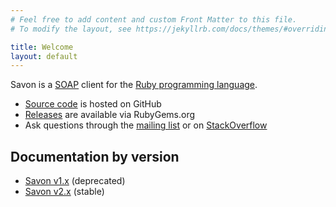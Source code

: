 ```yaml
---
# Feel free to add content and custom Front Matter to this file.
# To modify the layout, see https://jekyllrb.com/docs/themes/#overriding-theme-defaults

title: Welcome
layout: default
---
```


Savon is a [SOAP](http://en.wikipedia.org/wiki/SOAP) client for the [Ruby programming language](http://www.ruby-lang.org/).

<ul class="list-of-icons">
  <li><i class="fa-brands fa-github"></i> <a href="https://github.com/savonrb/savon">Source code</a> is hosted on GitHub</li>
  <li><i class="fa-solid fa-cloud-arrow-down"></i> <a href="http://rubygems.org/gems/savon">Releases</a> are available via RubyGems.org</li>
  <li><i class="fa-solid fa-comments"></i> Ask questions through the <a href="https://groups.google.com/forum/#!forum/savonrb">mailing list</a> or on <a href="http://stackoverflow.com/questions/tagged/savon">StackOverflow</a>
  </li>
</ul>

## Documentation by version

- [Savon v1.x](/version1/) (deprecated)
- [Savon v2.x](/version2/) (stable)
